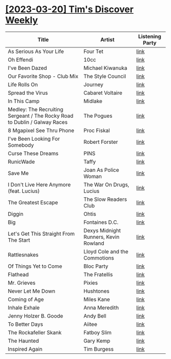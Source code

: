 # [[2023-03-20] Tim's Discover Weekly](https://open.spotify.com/user/zachthehammer/playlist/5CnszTunhWW0mogIbqgKiz)

| Title | Artist | Listening Party |
| --- | --- | --- |
| As Serious As Your Life | Four Tet | [link]() |
| Oh Effendi | 10cc | [link](https://timstwitterlisteningparty.com/pages/replay/feed_292.html) |
| I've Been Dazed | Michael Kiwanuka | [link](https://timstwitterlisteningparty.com/pages/replay/feed_425.html) |
| Our Favorite Shop - Club Mix | The Style Council | [link](https://timstwitterlisteningparty.com/pages/replay/feed_44.html) |
| Life Rolls On | Journey | [link](https://timstwitterlisteningparty.com/pages/replay/feed_1170.html) |
| Spread the Virus | Cabaret Voltaire | [link]() |
| In This Camp | Midlake | [link](https://timstwitterlisteningparty.com/pages/replay/feed_80.html) |
| Medley: The Recruiting Sergeant / The Rocky Road to Dublin / Galway Races | The Pogues | [link](https://timstwitterlisteningparty.com/pages/replay/feed_307.html) |
| 8 Mgapixel See Thru Phone | Proc Fiskal | [link](https://timstwitterlisteningparty.com/pages/replay/feed_1165.html) |
| I've Been Looking For Somebody | Robert Forster | [link](https://timstwitterlisteningparty.com/pages/replay/feed_622.html) |
| Curse These Dreams | PINS | [link](https://timstwitterlisteningparty.com/pages/replay/feed_168.html) |
| RunicWade | Taffy | [link](https://timstwitterlisteningparty.com/pages/replay/feed_807.html) |
| Save Me | Joan As Police Woman | [link](https://timstwitterlisteningparty.com/pages/replay/feed_56.html) |
| I Don't Live Here Anymore (feat. Lucius) | The War On Drugs, Lucius | [link](https://timstwitterlisteningparty.com/pages/replay/feed_950.html) |
| The Greatest Escape | The Slow Readers Club | [link](https://timstwitterlisteningparty.com/pages/replay/feed_503.html) |
| Diggin | Ohtis | [link](https://timstwitterlisteningparty.com/pages/replay/feed_689.html) |
| Big | Fontaines D.C. | [link](https://timstwitterlisteningparty.com/pages/replay/feed_47.html) |
| Let's Get This Straight From The Start | Dexys Midnight Runners, Kevin Rowland | [link](https://timstwitterlisteningparty.com/pages/replay/feed_213.html) |
| Rattlesnakes | Lloyd Cole and the Commotions | [link](https://timstwitterlisteningparty.com/pages/replay/feed_49.html) |
| Of Things Yet to Come | Bloc Party | [link](https://timstwitterlisteningparty.com/pages/replay/feed_1061.html) |
| Flathead | The Fratellis | [link](https://timstwitterlisteningparty.com/pages/replay/feed_248.html) |
| Mr. Grieves | Pixies | [link](https://timstwitterlisteningparty.com/pages/replay/feed_391.html) |
| Never Let Me Down | Hushtones | [link](https://timstwitterlisteningparty.com/pages/replay/feed_877.html) |
| Coming of Age | Miles Kane | [link](https://timstwitterlisteningparty.com/pages/replay/feed_1008.html) |
| Inhale Exhale | Anna Meredith | [link](https://timstwitterlisteningparty.com/pages/replay/feed_192.html) |
| Jenny Holzer B. Goode | Andy Bell | [link](https://timstwitterlisteningparty.com/pages/replay/feed_1014.html) |
| To Better Days | Aiitee | [link]() |
| The Rockafeller Skank | Fatboy Slim | [link](https://timstwitterlisteningparty.com/pages/replay/feed_603.html) |
| The Haunted | Gary Kemp | [link](https://timstwitterlisteningparty.com/pages/replay/feed_854.html) |
| Inspired Again | Tim Burgess | [link](https://timstwitterlisteningparty.com/pages/replay/feed_156.html) |
